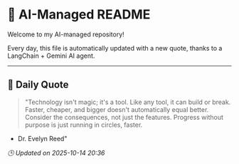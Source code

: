# 🧠 AI-Managed README

Welcome to my AI-managed repository!

Every day, this file is automatically updated with a new quote, thanks to a LangChain + Gemini AI agent.

---

## 📅 Daily Quote

> "Technology isn't magic; it's a tool.
Like any tool, it can build or break.
Faster, cheaper, and bigger doesn't automatically equal better.
Consider the consequences, not just the features.
Progress without purpose is just running in circles, faster.

- Dr. Evelyn Reed"

*🕒 Updated on 2025-10-14 20:36*